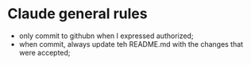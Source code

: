 # Claude general rules

- only commit to githubn when I expressed authorized;
- when commit, always update teh README.md with the changes that were accepted;
